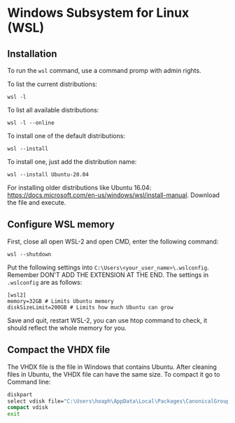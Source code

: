 # Windows Subsystem for Linux (WSL)


## Installation 

To run the `wsl` command, use a command promp with admin rights.

To list the current distributions:

    wsl -l
    
To list all available distributions:

    wsl -l --online
    
To install one of the default distributions:

    wsl --install

To install one, just add the distribution name:

    wsl --install Ubuntu-20.04

For installing older distributions like Ubuntu 16.04: https://docs.microsoft.com/en-us/windows/wsl/install-manual. Download the file and execute.

## Configure WSL memory

First, close all open WSL-2 and open CMD, enter the following command:

    wsl --shutdown
  
Put the following settings into `C:\Users\<your_user_name>\.wslconfig`. Remember DON'T ADD THE EXTENSION AT THE END. The settings in `.wslconfig` are as follows:
 
    [wsl2]
    memory=32GB # Limits Ubuntu memory
    diskSizeLimit=200GB # Limits how much Ubuntu can grow
  
Save and quit, restart WSL-2, you can use htop command to check, it should reflect the whole memory for you.

## Compact the VHDX file

The VHDX file is the file in Windows that contains Ubuntu. After cleaning files in Ubuntu, the VHDX file can have the same size. To compact it go to Command line:

```cmd
diskpart
select vdisk file="C:\Users\hoaph\AppData\Local\Packages\CanonicalGroupLimited.UbuntuonWindows_79rhkp1fndgsc\LocalState\ext4.vhdx"
compact vdisk
exit
```


